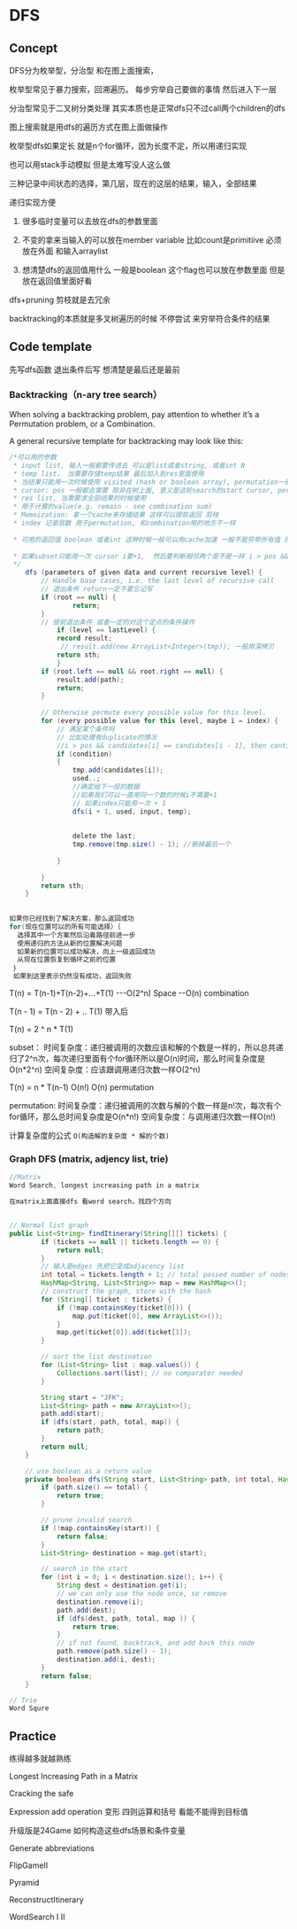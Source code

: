 # DFS

## Concept

DFS分为枚举型，分治型 和在图上面搜索，

枚举型常见于暴力搜索，回溯遍历。 每步穷举自己要做的事情 然后进入下一层



分治型常见于二叉树分类处理 其实本质也是正常dfs只不过call两个children的dfs

图上搜索就是用dfs的遍历方式在图上面做操作



枚举型dfs如果定长 就是n个for循环，因为长度不定，所以用递归实现

也可以用stack手动模拟 但是太难写没人这么做

三种记录中间状态的选择，第几层，现在的这层的结果，输入，全部结果

递归实现方便

1. 很多临时变量可以去放在dfs的参数里面

2. 不变的拿来当输入的可以放在member variable 比如count是primitiive 必须放在外面 和输入arraylist

3. 想清楚dfs的返回值用什么 一般是boolean 这个flag也可以放在参数里面 但是放在返回值里面好看

   

dfs+pruning 剪枝就是去冗余

backtracking的本质就是多叉树遍历的时候 不停尝试 来穷举符合条件的结果

## Code template

先写dfs函数 退出条件后写 想清楚是最后还是最前

### Backtracking（n-ary tree search）

When solving a backtracking problem, pay attention to whether it’s a Permutation problem, or a Combination.

A general recursive template for backtracking may look like this:

```java
/*可以用的参数 
 * input list, 输入一般都要传进去 可以是list或者string, 或者int N
 * temp list， 当需要存储temp结果 最后加入到res里面使用
 * 当结果只能用一次时候使用 visited (hash or boolean array), permutation一般需要
 * cursor: pos 一般都会需要 除非在树上面, 意义是这轮search的start cursor, permutationb不需要这个 直接从0开始就行, combination and subsets一般需要, 直接帮忙去重了, 关键看数字能不能重用
 * res list, 当需要求全部结果的时候使用
 * 用于计算的value(e.g. remain - see combination sum)
 * Memoization: 拿一个cache来存储结果 这样可以提前返回 剪枝
 * index 记录层数 用于permutation, 和combination用的地方不一样 
 
 * 可用的返回值 boolean 或者int 这种时候一般可以用cache加速 一般不是穷举所有值 而是求一个boolean或者int的时候 就需要把它变成返回值, 一般这种时候需要把结果传给下一层
 
 * 如果subset只能用一次 cursor i要+1,  然后要判断相邻两个是不是一样 i > pos && ?==
 */
	dfs (parameters of given data and current recursive level) {
        // Handle base cases, i.e. the last level of recursive call
        // 退出条件 return一定不要忘记写
        if (root == null) {
                return;
        }
        // 提前退出条件 或者一定的对这个定点的条件操作
       		if (level == lastLevel) {
            record result;
             // result.add(new ArrayList<Integer>(tmp)); 一般用深拷贝
            return sth;
        	}
        if (root.left == null && root.right == null) {
            result.add(path);
            return;
        }
        
        // Otherwise permute every possible value for this level.
        for (every possible value for this level, maybe i = index) {
            // 满足某个条件吗
            // 比如处理有duplicate的情况 
            //i > pos && candidates[i] == candidates[i - 1], then continue
            if (condition)  
            {
                tmp.add(candidates[i]);
                used..;
                //确定给下一层的数据
                //如果我们可以一直用同一个数的时候i不需要+1
                // 如果index只能用一次 + 1
                dfs(i + 1, used, input, temp); 
                
                
                delete the last;
                tmp.remove(tmp.size() - 1); //删掉最后一个
             
            } 
            
        }
        return sth;
    }
    
    
如果你已经找到了解决方案，那么返回成功
for(现在位置可以的所有可能选择）｛
  选择其中一个方案然后沿着路径前进一步
  使用递归的方法从新的位置解决问题
  如果新的位置可以成功解决，向上一级返回成功
  从现在位置恢复到循环之前的位置
 ｝
 如果到这里表示仍然没有成功，返回失败


```
T(n) = T(n-1)+T(n-2)+…+T(1)      ---O(2^n)     Space --O(n)  combination

T(n - 1) = T(n - 2) + .. T(1) 带入后

T(n) = 2 ^ n * T(1)

subset：
时间复杂度：递归被调用的次数应该和解的个数是一样的，所以总共递归了2^n次，每次递归里面有个for循环所以是O(n)时间，那么时间复杂度是O(n*2^n)
空间复杂度：应该跟调用递归次数一样O(2^n)

T(n) = n * T(n-1)  O(n!)  O(n)  permutation  



permutation:
时间复杂度：递归被调用的次数与解的个数一样是n!次，每次有个for循环，那么总时间复杂度是O(n*n!)
空间复杂度：与调用递归次数一样O(n!)

计算复杂度的公式 `O(构造解的复杂度 * 解的个数)` 

### Graph DFS (matrix, adjency list, trie)

```java
//Matrix
Word Search, longest increasing path in a matrix

在matrix上面直接dfs 看word search，找四个方向


// Normal list graph
public List<String> findItinerary(String[][] tickets) {
        if (tickets == null || tickets.length == 0) {
            return null;
        }
    	// 输入是edges 先把它变成adjacency list
        int total = tickets.length + 1; // total passed number of nodes
        HashMap<String, List<String>> map = new HashMap<>();
        // construct the graph, store with the hash
        for (String[] ticket : tickets) {
            if (!map.containsKey(ticket[0])) {
                map.put(ticket[0], new ArrayList<>());
            }
            map.get(ticket[0]).add(ticket[1]);
        }

        // sort the list destination
        for (List<String> list : map.values()) {
            Collections.sort(list); // no comparator needed
        }

        String start = "JFK";
        List<String> path = new ArrayList<>();
        path.add(start);
        if (dfs(start, path, total, map)) {
            return path;
        }
        return null;
    }

    // use boolean as a return value
    private boolean dfs(String start, List<String> path, int total, HashMap<String, List<String>> map) {
        if (path.size() == total) {
            return true;
        }

        // prune invalid search
        if (!map.containsKey(start)) {
            return false;
        }
        List<String> destination = map.get(start);

        // search in the start
        for (int i = 0; i < destination.size(); i++) {
            String dest = destination.get(i);
            // we can only use the node once, so remove
            destination.remove(i);
            path.add(dest);
            if (dfs(dest, path, total, map )) {
                return true;
            }
            // if not found, backtrack, and add back this node
            path.remove(path.size() - 1);
            destination.add(i, dest);
        }
        return false;
    }

// Trie
Word Squre
```



## Practice

练得越多就越熟练

Longest Increasing Path in a Matrix 

Cracking the safe

Expression add operation 变形 四则运算和括号 看能不能得到目标值 

升级版是24Game 如何构造这些dfs场景和条件变量

Generate abbreviations

FlipGameII

Pyramid

ReconstructItinerary

WordSearch I II